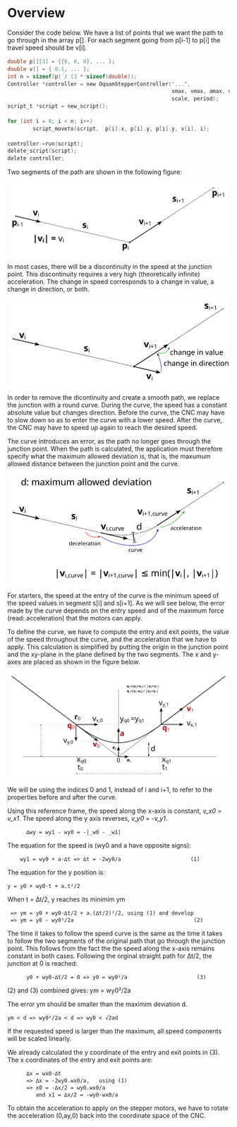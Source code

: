 
# Overview   

Consider the code below. We have a list of points that we want the
path to go through in the array p[]. For each segment going from
p[i-1] to p[i] the travel speed should be v[i].

```c
double p[][3] = {{0, 0, 0}, ... };
double v[] = { 0.1, ... };
int n = sizeof(p) / (3 * sizeof(double));
Controller *controller = new OquamStepperController("...",
                                                    xmax, vmax, amax, deviation,
                                                    scale, period);
script_t *script = new_script();

for (int i = 0; i < n; i++)
        script_moveto(script,  p[i].x, p[i].y, p[i].y, v[i], i);

controller->run(script);                
delete_script(script);
delete controller;
```

Two segments of the path are shown in the following figure: 

![](path1.svg)


In most cases, there will be a discontinuity in the speed at the
junction point. This discontinuity requires a very high (theoretically
infinite) acceleration. The change in speed corresponds to a change in
value, a change in direction, or both.

![](path2.svg)

In order to remove the dicontinuity and create a smooth path, we
replace the junction with a round curve. During the curve, the speed
has a constant absolute value but changes direction. Before the curve,
the CNC may have to slow down so as to enter the curve with a lower
speed.  After the curve, the CNC may have to speed up again to reach
the desired speed.

The curve introduces an error, as the path no longer goes through the
junction point. When the path is calculated, the application must
therefore specify what the maximum allowed deviation is, that is, the
maxumum allowed distance between the junction point and the curve.

![](path3.svg)

For starters, the speed at the entry of the curve is the minimum speed
of the speed values in segment s[i] and s[i+1]. As we will see below,
the error made by the curve depends on the entry speed and of the
maximum force (read: acceleration) that the motors can apply. 

To define the curve, we have to compute the entry and exit points, the
value of the speed throughout the curve, and the acceleration that we
have to apply. This calculation is simplified by putting the origin in
the junction point and the xy-plane in the plane defined by the two
segments. The x and y-axes are placed as shown in the figure below. 

![](path4.svg)

We will be using the indices 0 and 1, instead of i and i+1, to refer
to the properties before and after the curve.

Using this reference frame, the speed along the x-axis is constant,
*v_x0 = v_x1*. The speed along the y axis reverses, *v_y0 = -v_y1*.

          ∆wy = wy1 - wy0 = -|_w0 - _w1| 
           
The equation for the speed is (wy0 and a have opposite
signs):

        wy1 = wy0 + a·∆t => ∆t = -2wy0/a                      (1)
          
The equation for the y position is:

    y = y0 + wy0·t + a.t²/2

When t = ∆t/2, y reaches its minimim ym  

     => ym = y0 + wy0·∆t/2 + a.(∆t/2)²/2, using (1) and develop
     => ym = y0 - wy0²/2a                                      (2)
          
The time it takes to follow the speed curve is the same as
the time it takes to follow the two segments of the original
path that go through the junction point. This follows from
the fact the the speed along the x-axis remains constant in
both cases. Following the orginal straight path for ∆t/2,
the junction at 0 is reached:
          
          y0 + wy0·∆t/2 = 0 => y0 = wy0²/a                      (3)
          
(2) and (3) combined gives: ym = wy0²/2a
          
The error ym should be smaller than the maximim deviation d.

    ym < d => wy0²/2a < d => wy0 < √2ad               
          
If the requested speed is larger than the maximum, all
speed components will be scaled linearly.
          
We already calculated the y coordinate of the entry and exit
points in (3). The x coordinates of the entry and exit
points are:
          
          ∆x = wx0·∆t
          => ∆x = -2wy0.wx0/a,   using (1)           
          => x0 = -∆x/2 = wy0.wx0/a
             and x1 = ∆x/2 = -wy0·wx0/a

To obtain the acceleration to apply on the stepper motors,
we have to rotate the acceleration (0,ay,0) back into the
coordinate space of the CNC. 





